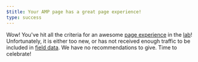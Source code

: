 ```yaml
---
$title: Your AMP page has a great page experience!
type: success
---
```

Wow! You've hit all the criteria for an awesome
[page experience](https://developers.google.com/search/docs/guides/page-experience) in the [lab](https://developers.google.com/speed/docs/insights/v5/about#lab)! Unfortunately, it is either too new, or has not received enough traffic to be included in [field data](https://developers.google.com/speed/docs/insights/v5/about#crux).
We have no recommendations to give. Time to celebrate!
